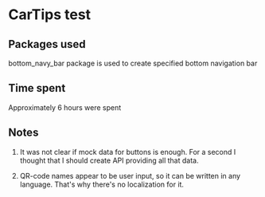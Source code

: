 # CarTips test

## Packages used
bottom_navy_bar package is used to create specified bottom navigation bar

## Time spent
Approximately 6 hours were spent

## Notes
1) It was not clear if mock data for buttons is enough. For a second I thought that I should create API providing all that data. 

2) QR-code names appear to be user input, so it can be written in any language. That's why
there's no localization for it.


